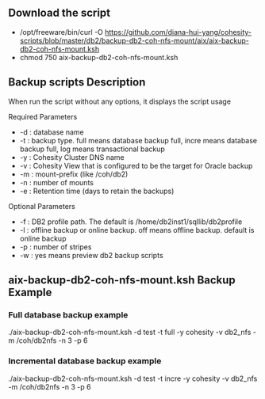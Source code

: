 ## Download the script

- /opt/freeware/bin/curl -O https://github.com/diana-hui-yang/cohesity-scripts/blob/master/db2/backup-db2-coh-nfs-mount/aix/aix-backup-db2-coh-nfs-mount.ksh
- chmod 750 aix-backup-db2-coh-nfs-mount.ksh

## Backup scripts Description
When run the script without any options, it displays the script usage


 Required Parameters
- -d : database name
- -t : backup type. full means database backup full, incre means database backup full, log means transactional backup
- -y : Cohesity Cluster DNS name
- -v : Cohesity View that is configured to be the target for Oracle backup
- -m : mount-prefix (like /coh/db2)
- -n : number of mounts
- -e : Retention time (days to retain the backups)

 Optional Parameters
- -f : DB2 profile path. The default is /home/db2inst1/sqllib/db2profile
- -l : offline backup or online backup. off means offline backup. default is online backup
- -p : number of stripes
- -w : yes means preview db2 backup scripts



## aix-backup-db2-coh-nfs-mount.ksh Backup Example
### Full database backup example
./aix-backup-db2-coh-nfs-mount.ksh -d test -t full -y cohesity -v db2_nfs -m /coh/db2nfs -n 3 -p 6
### Incremental database backup example
./aix-backup-db2-coh-nfs-mount.ksh -d test -t incre -y cohesity -v db2_nfs -m /coh/db2nfs -n 3 -p 6
